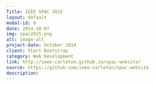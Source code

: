 ```yaml
---
Title: IEEE SPAC 2015
layout: default
modal-id: 6
date: 2014-10-07
img: spac2015.png
alt: image-alt
project-date: October 2014
client: Start Bootstrap
category: Web Development
link: http://ieee-carleton.github.io/spac-website/
source: https://github.com/ieee-carleton/spac-website
description: 
---
```

